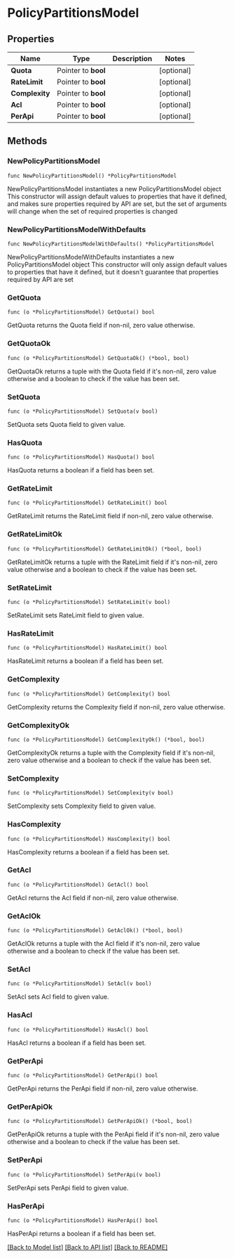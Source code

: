 # PolicyPartitionsModel

## Properties

Name | Type | Description | Notes
------------ | ------------- | ------------- | -------------
**Quota** | Pointer to **bool** |  | [optional] 
**RateLimit** | Pointer to **bool** |  | [optional] 
**Complexity** | Pointer to **bool** |  | [optional] 
**Acl** | Pointer to **bool** |  | [optional] 
**PerApi** | Pointer to **bool** |  | [optional] 

## Methods

### NewPolicyPartitionsModel

`func NewPolicyPartitionsModel() *PolicyPartitionsModel`

NewPolicyPartitionsModel instantiates a new PolicyPartitionsModel object
This constructor will assign default values to properties that have it defined,
and makes sure properties required by API are set, but the set of arguments
will change when the set of required properties is changed

### NewPolicyPartitionsModelWithDefaults

`func NewPolicyPartitionsModelWithDefaults() *PolicyPartitionsModel`

NewPolicyPartitionsModelWithDefaults instantiates a new PolicyPartitionsModel object
This constructor will only assign default values to properties that have it defined,
but it doesn't guarantee that properties required by API are set

### GetQuota

`func (o *PolicyPartitionsModel) GetQuota() bool`

GetQuota returns the Quota field if non-nil, zero value otherwise.

### GetQuotaOk

`func (o *PolicyPartitionsModel) GetQuotaOk() (*bool, bool)`

GetQuotaOk returns a tuple with the Quota field if it's non-nil, zero value otherwise
and a boolean to check if the value has been set.

### SetQuota

`func (o *PolicyPartitionsModel) SetQuota(v bool)`

SetQuota sets Quota field to given value.

### HasQuota

`func (o *PolicyPartitionsModel) HasQuota() bool`

HasQuota returns a boolean if a field has been set.

### GetRateLimit

`func (o *PolicyPartitionsModel) GetRateLimit() bool`

GetRateLimit returns the RateLimit field if non-nil, zero value otherwise.

### GetRateLimitOk

`func (o *PolicyPartitionsModel) GetRateLimitOk() (*bool, bool)`

GetRateLimitOk returns a tuple with the RateLimit field if it's non-nil, zero value otherwise
and a boolean to check if the value has been set.

### SetRateLimit

`func (o *PolicyPartitionsModel) SetRateLimit(v bool)`

SetRateLimit sets RateLimit field to given value.

### HasRateLimit

`func (o *PolicyPartitionsModel) HasRateLimit() bool`

HasRateLimit returns a boolean if a field has been set.

### GetComplexity

`func (o *PolicyPartitionsModel) GetComplexity() bool`

GetComplexity returns the Complexity field if non-nil, zero value otherwise.

### GetComplexityOk

`func (o *PolicyPartitionsModel) GetComplexityOk() (*bool, bool)`

GetComplexityOk returns a tuple with the Complexity field if it's non-nil, zero value otherwise
and a boolean to check if the value has been set.

### SetComplexity

`func (o *PolicyPartitionsModel) SetComplexity(v bool)`

SetComplexity sets Complexity field to given value.

### HasComplexity

`func (o *PolicyPartitionsModel) HasComplexity() bool`

HasComplexity returns a boolean if a field has been set.

### GetAcl

`func (o *PolicyPartitionsModel) GetAcl() bool`

GetAcl returns the Acl field if non-nil, zero value otherwise.

### GetAclOk

`func (o *PolicyPartitionsModel) GetAclOk() (*bool, bool)`

GetAclOk returns a tuple with the Acl field if it's non-nil, zero value otherwise
and a boolean to check if the value has been set.

### SetAcl

`func (o *PolicyPartitionsModel) SetAcl(v bool)`

SetAcl sets Acl field to given value.

### HasAcl

`func (o *PolicyPartitionsModel) HasAcl() bool`

HasAcl returns a boolean if a field has been set.

### GetPerApi

`func (o *PolicyPartitionsModel) GetPerApi() bool`

GetPerApi returns the PerApi field if non-nil, zero value otherwise.

### GetPerApiOk

`func (o *PolicyPartitionsModel) GetPerApiOk() (*bool, bool)`

GetPerApiOk returns a tuple with the PerApi field if it's non-nil, zero value otherwise
and a boolean to check if the value has been set.

### SetPerApi

`func (o *PolicyPartitionsModel) SetPerApi(v bool)`

SetPerApi sets PerApi field to given value.

### HasPerApi

`func (o *PolicyPartitionsModel) HasPerApi() bool`

HasPerApi returns a boolean if a field has been set.


[[Back to Model list]](../README.md#documentation-for-models) [[Back to API list]](../README.md#documentation-for-api-endpoints) [[Back to README]](../README.md)


